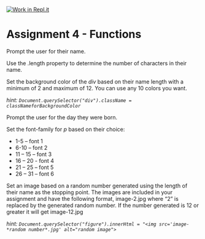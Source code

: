 [![Work in Repl.it](https://classroom.github.com/assets/work-in-replit-14baed9a392b3a25080506f3b7b6d57f295ec2978f6f33ec97e36a161684cbe9.svg)](https://classroom.github.com/online_ide?assignment_repo_id=3164087&assignment_repo_type=AssignmentRepo)
# Assignment 4 - Functions

Prompt the user for their name.

Use the .length property to determine the number of characters in their name.

Set the background color of the *div* based on their name length with a minimum of 2 and maximum of 12. You can use any 10 colors you want.

*hint: `Document.querySelector("div").className = classNameforBackgroundColor`*

Prompt the user for the day they were born.

Set the font-family for *p* based on their choice:
*	1-5 – font 1
*	6-10 – font 2
*	11 – 15 – font 3
*	16 – 20	- font 4
*	21 – 25 – font 5
*	26 – 31 – font 6

Set an image based on a random number generated using the length of their name as the stopping point. The images are included in your assignment and have the following format, image-2.jpg where “2” is replaced by the generated random number. If the number generated is 12 or greater it will get image-12.jpg 

*hint: `Document.querySelector("figure").innerHtml = "<img src='image-*random number*.jpg' alt="random image">`*
